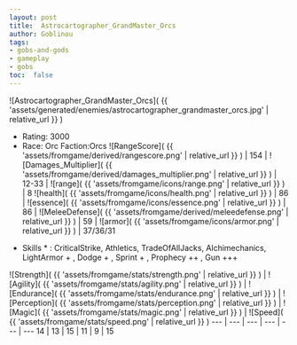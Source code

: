 ```yaml
---
layout: post
title:  Astrocartographer_GrandMaster_Orcs
author: Goblinou
tags:
- gobs-and-gods
- gameplay
- gobs
toc:  false
---
```


![Astrocartographer_GrandMaster_Orcs]( {{ 'assets/generated/enemies/astrocartographer_grandmaster_orcs.jpg' | relative_url }} )
- Rating: 3000
- Race: Orc  Faction:Orcs
![RangeScore]( {{ 'assets/fromgame/derived/rangescore.png' | relative_url }} ) | 154 | ![Damages_Multiplier]( {{ 'assets/fromgame/derived/damages_multiplier.png' | relative_url }} ) | 12-33 | ![range]( {{ 'assets/fromgame/icons/range.png' | relative_url }} ) | 8
![health]( {{ 'assets/fromgame/icons/health.png' | relative_url }} ) | 86 | ![essence]( {{ 'assets/fromgame/icons/essence.png' | relative_url }} ) | 86 | ![MeleeDefense]( {{ 'assets/fromgame/derived/meleedefense.png' | relative_url }} ) | 59 | ![armor]( {{ 'assets/fromgame/icons/armor.png' | relative_url }} ) | 37/36/31
* Skills * : CriticalStrike, Athletics, TradeOfAllJacks, Alchimechanics, LightArmor + , Dodge + , Sprint + , Prophecy ++ , Gun +++ 

![Strength]( {{ 'assets/fromgame/stats/strength.png' | relative_url }} ) | ![Agility]( {{ 'assets/fromgame/stats/agility.png' | relative_url }} ) | ![Endurance]( {{ 'assets/fromgame/stats/endurance.png' | relative_url }} ) | ![Perception]( {{ 'assets/fromgame/stats/perception.png' | relative_url }} ) | ![Magic]( {{ 'assets/fromgame/stats/magic.png' | relative_url }} ) | ![Speed]( {{ 'assets/fromgame/stats/speed.png' | relative_url }} )
--- | --- | --- | --- | --- | ---
14 | 13 | 15 | 11 | 9 | 15
